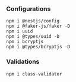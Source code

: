 ### Configurations
```
npm i @nestjs/config
npm i @faker-js/faker -D
npm i uuid
npm i @types/uuid -D
npm i bcryptjs
npm i @types/bcryptjs -D
```
### Validations
```
npm i class-validator
```

